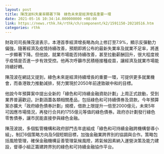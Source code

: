 ```yaml
---
layout: post
title: 陳茂波料失業率顯著下降　綠色未來是經濟增長重要一環
date: 2021-05-16 10:34:14.000000000 +08:00
link: https://news.rthk.hk/rthk/ch/component/k2/1591150-20210516.htm
categories: rthk
---
```


財政司司長陳茂波表示，本港首季經濟增長略為向上修訂至7.9%，顯示反彈動力偏強，隨著經濟及疫情持續改善，預期即將公布的最新失業率及就業不足率，將進一步顯著下降。但他說，就業市場能否持續改善，甚至拉動薪酬回升，很大程度視乎疫情是否進一步有效受控。他再次呼籲市民積極接種疫苗，讓經濟及就業市場能持續好轉。

陳茂波在網誌又提到，綠色未來是經濟持續增長的重要一環，可提供更多就業機會，而香港致力推動減排，努力實現於2050年前達致碳中和的目標。

他說今年預算案中提出全新的「綠色和可持續金融資助計劃」上周正式啟動，受到業界普遍歡迎。計劃涵蓋各類相關產品，包括綠色和可持續債券及貸款。今年預算案亦擴大「政府綠色債券計劃」規模，借款上限提升一倍至2000億元，未來5年可因應市場情況，再發行合共約1755億元等值的綠色債券。政府亦計劃發行綠色零售債券，讓市民能直接參與綠色金融。

陳茂波說，多個監管機構和政府部門去年底組成「綠色和可持續金融跨機構督導小組」，制訂6個策略方向及5個短期目標，加強金融業跨界別的協調與合作。策略包括風險管理，確保金融機構妥善管理氣候風險，將氣候因素納入運營決策及能力建設，督導小組正籌建跨界別的綠色和可持續金融協作平台。
